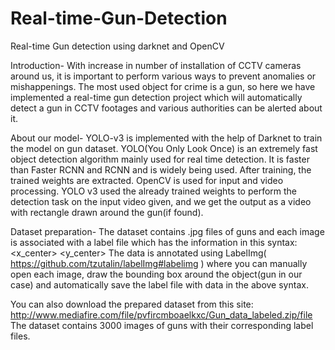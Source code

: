 # Real-time-Gun-Detection
Real-time Gun detection using darknet and OpenCV

Introduction-
With increase in number of installation of CCTV cameras around us, it is important to perform various ways to prevent anomalies or mishappenings. The most used object for crime is a gun, so here we 
have implemented a real-time gun detection project which will automatically detect a gun in CCTV footages and various authorities can be alerted about it.

About our model-
YOLO-v3 is implemented with the help of Darknet to train the model on gun dataset. YOLO(You Only Look Once) is an extremely fast object detection algorithm mainly used for real time detection. 
It is faster than Faster RCNN and RCNN and is widely being used.
After training, the trained weights are extracted. OpenCV is used for input and video processing. YOLO v3 used the already trained weights to perform the detection task
on the input video given, and we get the output as a video with rectangle drawn around the gun(if found).

Dataset preparation-
The dataset contains .jpg files of guns and each image is associated with a label file which has the information in this syntax: <object-class> <x_center> <y_center> <width> <height>
The data is annotated using LabelImg( https://github.com/tzutalin/labelImg#labelimg ) where you can manually open each image, draw the bounding box around the object(gun in our case) and automatically save the label file with data in the above syntax.

You can also download the prepared dataset from this site: http://www.mediafire.com/file/pvfircmboaelkxc/Gun_data_labeled.zip/file
The dataset contains 3000 images of guns with their corresponding label files. 

